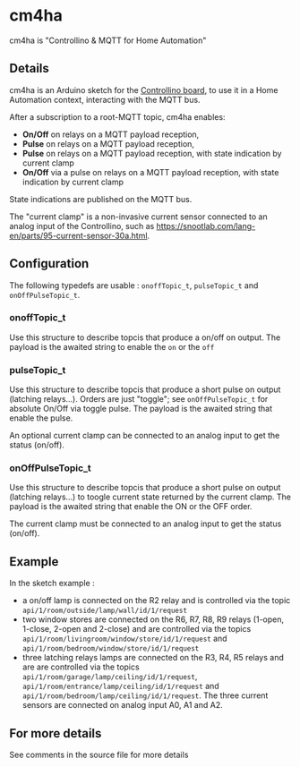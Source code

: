 # cm4ha
cm4ha is "Controllino &amp; MQTT for Home Automation"

## Details
cm4ha is an Arduino sketch for the [Controllino board](https://controllino.biz/controllino/maxi/), to use it in a Home Automation context, interacting with the MQTT bus. 

After a subscription to a root-MQTT topic, cm4ha enables:

* **On/Off** on relays on a MQTT payload reception,
* **Pulse** on relays on a MQTT payload reception,
* **Pulse** on relays on a MQTT payload reception, with state indication by current clamp
* **On/Off** via a pulse on relays on a MQTT payload reception, with state indication by current clamp

State indications are published on the MQTT bus. 

The "current clamp" is a non-invasive current sensor connected to an analog input of the Controllino, such as https://snootlab.com/lang-en/parts/95-current-sensor-30a.html.

## Configuration
The following typedefs are usable : `onoffTopic_t`, `pulseTopic_t` and `onOffPulseTopic_t`.

### onoffTopic_t

Use this structure to describe topcis that produce a on/off on output. The payload is the awaited string to enable the `on` or the `off`

### pulseTopic_t

Use this structure to describe topcis that produce a short pulse on output (latching relays...). Orders are just "toggle"; see `onOffPulseTopic_t` for absolute On/Off via toggle pulse. The payload is the awaited string that enable the pulse.

An optional current clamp can be connected to an analog input to get the status (on/off).

### onOffPulseTopic_t

Use this structure to describe topcis that produce a short pulse on output (latching relays...) to toogle current state returned by the current clamp. The payload is the awaited string that enable the ON or the OFF order.

The current clamp must be connected to an analog input to get the status (on/off).

## Example

In the sketch example :
* a on/off lamp is connected on the R2 relay and is controlled via the topic `api/1/room/outside/lamp/wall/id/1/request`
* two window stores are connected on the R6, R7, R8, R9 relays (1-open, 1-close, 2-open and 2-close) and are controlled via the topics `api/1/room/livingroom/window/store/id/1/request` and `api/1/room/bedroom/window/store/id/1/request`
* three latching relays lamps are connected on the R3, R4, R5 relays and are are controlled via the topics `api/1/room/garage/lamp/ceiling/id/1/request`, `api/1/room/entrance/lamp/ceiling/id/1/request` and `api/1/room/bedroom/lamp/ceiling/id/1/request`. The three current sensors are connected on analog input A0, A1 and A2.

## For more details
See comments in the source file for more details
